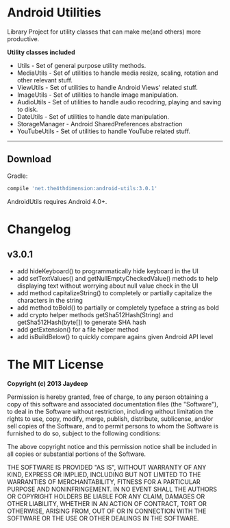 Android Utilities
=============

Library Project for utility classes that can make me(and others) more productive.


**Utility classes included**

* Utils - Set of general purpose utility methods.
* MediaUtils - Set of utilities to handle media resize, scaling, rotation and other relevant stuff.
* ViewUtils - Set of utilities to handle Android Views' related stuff.
* ImageUtils - Set of utilities to handle image manipulation.
* AudioUtils - Set of utilities to handle audio recodring, playing and saving to disk.
* DateUtils - Set of utilities to handle date manipulation.
* StorageManager - Android SharedPreferences abstraction
* YouTubeUtils - Set of utilities to handle YouTube related stuff.

----

Download
--------
Gradle:
```groovy
compile 'net.the4thdimension:android-utils:3.0.1'
```
AndroidUtils requires Android 4.0+.

Changelog
============

## v3.0.1

* add hideKeyboard() to programmatically hide keyboard in the UI
* add setTextValues() and getNullEmptyCheckedValue() methods to help displaying text without worrying about null value check in the UI
* add method capitalizeString() to completely or partially capitalize the characters in the string
* add method toBold() to partially or completely typeface a string as bold
* add crypto helper methods getSha512Hash(String) and getSha512Hash(byte[]) to generate SHA hash
* add getExtension() for a file helper method
* add isBuildBelow() to quickly compare agains given Android API level


The MIT License
=============

**Copyright (c) 2013 Jaydeep**

Permission is hereby granted, free of charge, to any person obtaining a copy
of this software and associated documentation files (the "Software"), to deal
in the Software without restriction, including without limitation the rights
to use, copy, modify, merge, publish, distribute, sublicense, and/or sell
copies of the Software, and to permit persons to whom the Software is
furnished to do so, subject to the following conditions:

The above copyright notice and this permission notice shall be included in
all copies or substantial portions of the Software.

THE SOFTWARE IS PROVIDED "AS IS", WITHOUT WARRANTY OF ANY KIND, EXPRESS OR
IMPLIED, INCLUDING BUT NOT LIMITED TO THE WARRANTIES OF MERCHANTABILITY,
FITNESS FOR A PARTICULAR PURPOSE AND NONINFRINGEMENT. IN NO EVENT SHALL THE
AUTHORS OR COPYRIGHT HOLDERS BE LIABLE FOR ANY CLAIM, DAMAGES OR OTHER
LIABILITY, WHETHER IN AN ACTION OF CONTRACT, TORT OR OTHERWISE, ARISING FROM,
OUT OF OR IN CONNECTION WITH THE SOFTWARE OR THE USE OR OTHER DEALINGS IN
THE SOFTWARE.